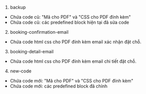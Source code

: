 1. backup
- Chứa code cũ: "Mã cho PDF" và "CSS cho PDF đính kèm"
- Chứa code cũ: các predefined block hiện tại đã sửa code

2. booking-confirmation-email
- Chứa code html css cho PDF đính kèm email xác nhận đặt chỗ.

3. booking-detail-email
- Chứa code html css cho PDF đính kèm email chi tiết đặt chỗ.

4. new-code
- Chứa code mới: "Mã cho PDF" và "CSS cho PDF đính kèm"
- Chứa code mới: các predefined block đã chỉnh
